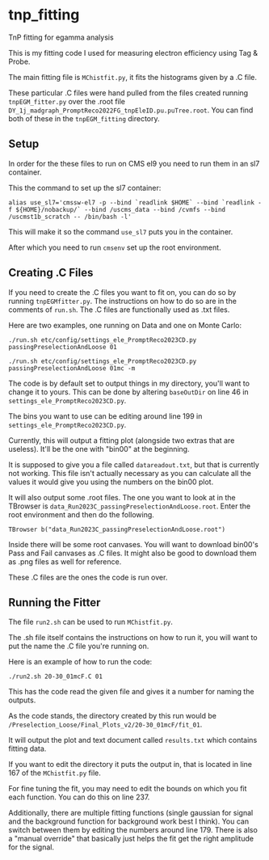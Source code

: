 # tnp_fitting
TnP fitting for egamma analysis

This is my fitting code I used for measuring electron efficiency using Tag & Probe.

The main fitting file is `MChistfit.py`, it fits the histograms given by a .C file.

These particular .C files were hand pulled from the files created running `tnpEGM_fitter.py` over the .root file `DY_1j_madgraph_PromptReco2022FG_tnpEleID.pu.puTree.root`. You can find both of these in the `tnpEGM_fitting` directory.


## Setup

In order for the these files to run on CMS el9 you need to run them in an sl7 container.

This the command to set up the sl7 container:

```
alias use_sl7='cmssw-el7 -p --bind `readlink $HOME` --bind `readlink -f ${HOME}/nobackup/` --bind /uscms_data --bind /cvmfs --bind /uscmst1b_scratch -- /bin/bash -l' 
```

This will make it so the command `use_sl7` puts you in the container.

After which you need to run `cmsenv` set up the root environment.


## Creating .C Files

If you need to create the .C files you want to fit on, you can do so
by running `tnpEGMfitter.py`. The instructions on how to do so are in
the comments of `run.sh`. The .C files are functionally used as .txt files.


Here are two examples, one running on Data and one on Monte Carlo:

```
./run.sh etc/config/settings_ele_PromptReco2023CD.py passingPreselectionAndLoose 01

./run.sh etc/config/settings_ele_PromptReco2023CD.py passingPreselectionAndLoose 01mc -m
```
 
The code is by default set to output things in my directory, you'll want to change it to yours. This can be done by altering `baseOutDir` on line 46 in `settings_ele_PromptReco2023CD.py`.
 
The bins you want to use can be editing around line 199 in `settings_ele_PromptReco2023CD.py`.

Currently, this will output a fitting plot (alongside two extras that are useless). It'll be the one with "bin00" at the beginning.

It is supposed to give you a file called `datareadout.txt`, but that is currently not working. This file isn't actually necessary as you can calculate all the values it would give you using the numbers on the bin00 plot.

It will also output some .root files. The one you want to look at in the TBrowser is `data_Run2023C_passingPreselectionAndLoose.root`. Enter the root environment and then do the following.

```
TBrowser b("data_Run2023C_passingPreselectionAndLoose.root")

```

Inside there will be some root canvases. You will want to download bin00's Pass and Fail canvases as .C files. It might also be good to download them as .png files as well for reference.

These .C files are the ones the code is run over.


## Running the Fitter


The file `run2.sh` can be used to run `MChistfit.py`.

The .sh file itself contains the instructions on how to run it, you will want to put the name the .C file you're running on.

Here is an example of how to run the code:

```
./run2.sh 20-30_01mcF.C 01
```

This has the code read the given file and gives it a number for naming the outputs.

As the code stands, the directory created by this run would be `/Preselection_Loose/Final_Plots_v2/20-30_01mcF/fit_01`.

It will output the plot and text document called `results.txt` which contains fitting data.

If you want to edit the directory it puts the output in, that is located in line 167 of the `MChistfit.py` file.

For fine tuning the fit, you may need to edit the bounds on which you fit each function. You can do this on line 237.

Additionally, there are multiple fitting functions (single gaussian for signal and the background function for background work best I think). You can switch between them by editing the numbers around line 179. There is also a "manual override" that basically just helps the fit get the right amplitude for the signal.
